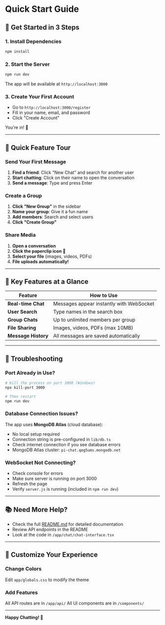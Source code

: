 # Quick Start Guide

## 🚀 Get Started in 3 Steps

### 1. Install Dependencies
```bash
npm install
```

### 2. Start the Server
```bash
npm run dev
```

The app will be available at `http://localhost:3000`

### 3. Create Your First Account
- Go to `http://localhost:3000/register`
- Fill in your name, email, and password
- Click "Create Account"

You're in! 🎉

---

## 📱 Quick Feature Tour

### Send Your First Message

1. **Find a friend**: Click "New Chat" and search for another user
2. **Start chatting**: Click on their name to open the conversation
3. **Send a message**: Type and press Enter

### Create a Group

1. **Click "New Group"** in the sidebar
2. **Name your group**: Give it a fun name
3. **Add members**: Search and select users
4. **Click "Create Group"**

### Share Media

1. **Open a conversation**
2. **Click the paperclip icon** 📎
3. **Select your file** (images, videos, PDFs)
4. **File uploads automatically!**

---

## 🎯 Key Features at a Glance

| Feature | How to Use |
|---------|-----------|
| **Real-time Chat** | Messages appear instantly with WebSocket |
| **User Search** | Type names in the search box |
| **Group Chats** | Up to unlimited members per group |
| **File Sharing** | Images, videos, PDFs (max 10MB) |
| **Message History** | All messages are saved automatically |

---

## 🔧 Troubleshooting

### Port Already in Use?
```bash
# Kill the process on port 3000 (Windows)
npx kill-port 3000

# Then restart
npm run dev
```

### Database Connection Issues?
The app uses **MongoDB Atlas** (cloud database):
- No local setup required
- Connection string is pre-configured in `lib/db.ts`
- Check internet connection if you see database errors
- MongoDB Atlas cluster: `pi-chat.qeg5ums.mongodb.net`

### WebSocket Not Connecting?
- Check console for errors
- Make sure server is running on port 3000
- Refresh the page
- Verify `server.js` is running (included in `npm run dev`)

---

## 📚 Need More Help?

- Check the full [README.md](./README.md) for detailed documentation
- Review API endpoints in the README
- Look at the code in `/app/chat/chat-interface.tsx`

---

## 🎨 Customize Your Experience

### Change Colors
Edit `app/globals.css` to modify the theme

### Add Features
All API routes are in `/app/api/`
All UI components are in `/components/`

---

**Happy Chatting! 💬**
